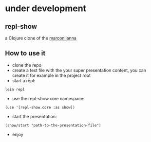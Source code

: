 # under development

## repl-show
a Clojure clone of the [marconilanna](https://github.com/marconilanna/REPLesent)


## How to use it

- clone the repo
- create a text file with the your super presentation content, you can create it for example in the project root 
- start a repl: 
```
lein repl
```
- use the repl-show.core namespace: 
```
(use '[repl-show.core :as show])
```
- start the presentation: 
```
(show/start "path-to-the-presentation-file")
```
- enjoy
